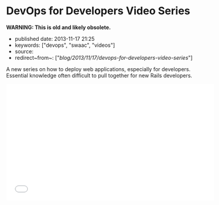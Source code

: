 DevOps for Developers Video Series
==================================

**WARNING: This is old and likely obsolete.**

-   published date: 2013-11-17 21:25
-   keywords: \[\"devops\", \"swaac\", \"videos\"\]
-   source:
-   redirect~from~: \[\"*blog/2013/11/17/devops-for-developers-video-series*\"\]

A new series on how to deploy web applications, especially for developers. Essential knowledge often difficult to pull together for new Rails developers.

<iframe width="560" height="315" src="//www.youtube.com/embed/videoseries?list=PLjQo0sojbbxUav7I746f0lT4apGX8-iON" frameborder="0" allowfullscreen>

</iframe>
